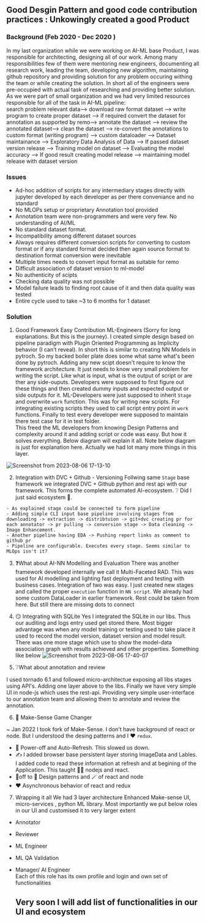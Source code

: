 ## Good Desgin Pattern and good code contribution practices : Unkowingly created  a good Product

### Background (Feb 2020 - Dec 2020 )
In my last organization while we were working on AI-ML base Product, I was responsible for architecting, designing all of our work. Among many responsibilities few of them were mentoring new engineers, documenting all research work, leading the team, developing new algorithm, maintaining github repository and providing solution for any problem occuring withing the team or while creating the solution. In short all of the engineers were pre-occupied with actual task of researching and providing better solution. As we were part of small organization and we had very limited resources responsible for all of the task in AI-ML pipeline: <br>
search problem relevant data--> download raw format dataset --> write program to create proper dataset --> if required convert the dataset for annotation as supported by remo--> annotate the dataset --> review the annotated dataset--> clean the dataset --> re-convert the annotations to custom format (writing program) --> custom dataloader --> Dataset maintainance --> Exploratory Data Analysis of Data --> If passed dataset version release --> Training model on dataset --> Evaluating the model accuracy --> If good result creating model release --> maintaining model release with dataset version <br>

### Issues

- Ad-hoc addition of scripts for any intermediary stages directly with jupyter developed by each developer as per there conveniance and no standard
- No MLOPs setup or proprietary Annotation tool provided
- Annotation team were non-programmers and were very few. No understanding of AI/ML
- No standard dataset format.
- Incompatibility among different dataset sources
- Always requires different conversion scripts for converting to custom format or if any standard format decided then again source format to destination format conversion were inevitable
- Multiple times needs to convert input format as suitable for remo
- Difficult association of dataset version to ml-model
- No authenticity of scipts
- Checking data quality was not possible
- Model failure leads to finding root cause of it and then data quality was tested
- Entire cycle used to take ~3 to 6 months for 1 dataset

### Solution

1. Good Framework Easy Contribution ML-Engineers
(Sorry for long explanations. But this is the journey). I created simple design based on pipeline paradigm with Plugin Oriented Programming as Implicity behavior (I can't reveal). In short this is similar to creating NN Models in pytroch. So my backed boiler plate does some what same what's been done by pytroch. Adding any new scipt doesn't require to know the framework architecture. It just needs to know very small problem for writing the script. Like what is input, what is the output of script or are ther any side-ouputs. Developers were supposed to first figure out these things and then created dummy inputs and expected output or side outputs for it. ML-Developers were just supposed to inherit `Stage` and overwrite `work` function. This was for writing new scripts. For integrating existing scripts they used to call script entry point in `work` functions. Finally to test every developer were supposed to maintain there test case for it in test folder. <br>
This freed the ML developers from knowing Design Patterns and complexity around it and adding script or code was easy. But how it solves everything. Below diagram will explain it all. Note below diagram is just for explanation here. Actually we had lot many more things in this layer.

![Screenshot from 2023-08-06 17-13-10](https://github.com/ckhire/ckhire/assets/60615631/6212857d-2326-4931-a933-bed9c2a65328)

2. Integration with DVC + Github - Versioning
   Follwing same `Stage` base framework we integrated DVC + Github python and rest api with our framework. This forms the complete automated AI-ecosystem. ❔ Did I just said ecosystem 🤔.

```
- As explained stage could be connected to form pipeline
- Adding simple CLI input base pipeline involving stages from downloading -> extraction -> distribtuion -> git+dvc creating pr for each annotator -> pr pulling -> conversion stage -> Data cleaning -> Image Enhancement.
- Another pipeline having EDA -> Pushing report links as comment to github pr
- Pipeline are configurable. Executes every stage. Seems similar to MLOps isn't it?
```

3. ❓What about AI-NN Modelling and Evaluation
   There was another framework developed internally we call it Multi-Faceted RAD. This was used for AI modelling and lighting fast deployment and testing with business cases. Integration of two was easy. I just created new stages and called the proper `execution` function in `NN script`. We already had some custom DataLoader in earlier framework. Rest could be taken from here. But still there are missing dots to connect

4. 😏 Integrating with SQLite
  Yes I integrated the SQLite in our libs. Thus our auditing and logs entry used get stored there. Most bigger advantage was when any model training or testing used to take place it used to record the model version, dataset version and model result. There was one more stage which use to show the model-data association graph with results achieved and other properties. Something like below
![Screenshot from 2023-08-06 17-40-07](https://github.com/ckhire/ckhire/assets/60615631/ab56c2a1-71ce-41bb-9f03-aa68cebbe56e)

5. ❔What about annotation and review

I used tornado 6.1 and followed micro-architectue exposing all libs stages using API's. Adding one layer above to the libs. Finally we have very simple UI in node-js which uses the rest-api. Providing very simple user-interface to our annotation team and allowing them to annotate and review the annotation. 

6. 🎲 Make-Sense Game Changer

~ Jan 2022 I took fork of Make-Sense. I don't have background of react or node. But I understood the desing patterns and I ❤️ `redux`. <br>

*  🐌 Power-off and Auto-Refresh. This slowed us down.
*  ✍️ I added browser base persistent layer storing ImageData and Lables. I added code to read these information at refresh and at begining of the Application. This taught 👨‍🏫 nodejs and react.
*  🎩off to 🤟 Design patterns and 🪄 of react and node
*  ❤️ Asynchronous behavior of react and redux

7. Wrapping it all
  We had 3 layer architecture Enhanced Make-sense UI, micro-services , python ML library. Most importantly we put below roles in our UI and customised it to very larger extent
- Annotator
- Reviewer
- ML Engineer
- ML QA Validation
- Manager/ AI Engineer <br>
  Each of this role has its own profile and login and own set of functionalities

  ## Very soon I will add list of functionalities in our UI and ecosystem
  



   


